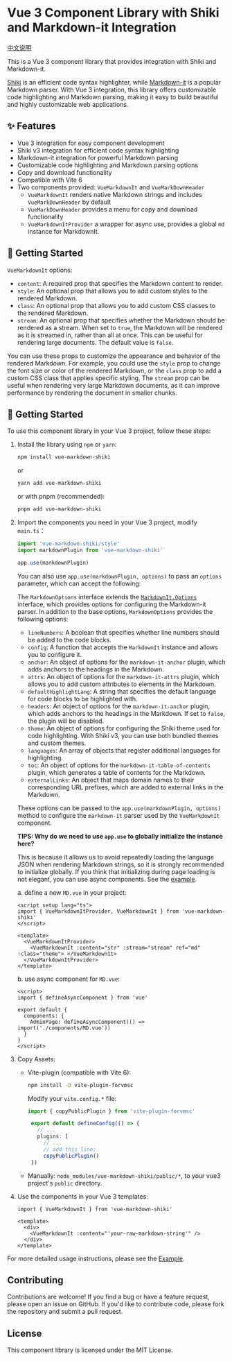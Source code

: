 # Vue 3 Component Library with Shiki and Markdown-it Integration

[中文说明](./README-cn.md)

This is a Vue 3 component library that provides integration with Shiki and Markdown-it.

[Shiki](https://github.com/shikijs/shiki) is an efficient code syntax highlighter, while [Markdown-it](https://github.com/markdown-it/markdown-it) is a popular Markdown parser. With Vue 3 integration, this library offers customizable code highlighting and Markdown parsing, making it easy to build beautiful and highly customizable web applications.

## ✨ Features

- Vue 3 integration for easy component development
- Shiki v3 integration for efficient code syntax highlighting
- Markdown-it integration for powerful Markdown parsing
- Customizable code highlighting and Markdown parsing options
- Copy and download functionality
- Compatible with Vite 6
- Two components provided: `VueMarkdownIt` and `VueMarkDownHeader`
  - `VueMarkdownIt` renders native Markdown strings and includes `VueMarkDownHeader` by default
  - `VueMarkDownHeader` provides a menu for copy and download functionality
  - `VueMarkdownItProvider` a wrapper for async use, provides a global `md` instance for MarkdownIt.

## 🚀 Getting Started

`VueMarkdownIt` options:

- `content`: A required prop that specifies the Markdown content to render.
- `style`: An optional prop that allows you to add custom styles to the rendered Markdown.
- `class`: An optional prop that allows you to add custom CSS classes to the rendered Markdown.
- `stream`: An optional prop that specifies whether the Markdown should be rendered as a stream. When set to `true`, the Markdown will be rendered as it is streamed in, rather than all at once. This can be useful for rendering large documents. The default value is `false`.

You can use these props to customize the appearance and behavior of the rendered Markdown. For example, you could use the `style` prop to change the font size or color of the rendered Markdown, or the `class` prop to add a custom CSS class that applies specific styling. The `stream` prop can be useful when rendering very large Markdown documents, as it can improve performance by rendering the document in smaller chunks.

## 🚀 Getting Started

To use this component library in your Vue 3 project, follow these steps:

1. Install the library using `npm` or `yarn`:

   ```bash
   npm install vue-markdown-shiki
   ```

   or

   ```bash
   yarn add vue-markdown-shiki
   ```

   or with pnpm (recommended):

   ```bash
   pnpm add vue-markdown-shiki
   ```

2. Import the components you need in your Vue 3 project, modify `main.ts`：

   ```typescript
   import 'vue-markdown-shiki/style'
   import markdownPlugin from 'vue-markdown-shiki'

   app.use(markdownPlugin)
   ```

   You can also use `app.use(markdownPlugin, options)` to pass an `options` parameter, which can accept the following:

   The `MarkdownOptions` interface extends the [`MarkdownIt.Options`](https://markdown-it.github.io/markdown-it/#MarkdownIt.new) interface, which provides options for configuring the Markdown-it parser. In addition to the base options, `MarkdownOptions` provides the following options:

   - `lineNumbers`: A boolean that specifies whether line numbers should be added to the code blocks.
   - `config`: A function that accepts the `MarkdownIt` instance and allows you to configure it.
   - `anchor`: An object of options for the `markdown-it-anchor` plugin, which adds anchors to the headings in the Markdown.
   - `attrs`: An object of options for the `markdown-it-attrs` plugin, which allows you to add custom attributes to elements in the Markdown.
   - `defaultHighlightLang`: A string that specifies the default language for code blocks to be highlighted with.
   - `headers`: An object of options for the `markdown-it-anchor` plugin, which adds anchors to the headings in the Markdown. If set to `false`, the plugin will be disabled.
   - `theme`: An object of options for configuring the Shiki theme used for code highlighting. With Shiki v3, you can use both bundled themes and custom themes.
   - `languages`: An array of objects that register additional languages for highlighting.
   - `toc`: An object of options for the `markdown-it-table-of-contents` plugin, which generates a table of contents for the Markdown.
   - `externalLinks`: An object that maps domain names to their corresponding URL prefixes, which are added to external links in the Markdown.

   These options can be passed to the `app.use(markdownPlugin, options)` method to configure the `markdown-it` parser used by the `VueMarkdownIt` component.

   **TIPS: Why do we need to use `app.use` to globally initialize the instance here?**

   This is because it allows us to avoid repeatedly loading the language JSON when rendering Markdown strings, so it is strongly recommended to initialize globally. If you think that initializing during page loading is not elegant, you can use async components. See the [example](https://vuejs.org/guide/components/async.html).

   a. define a new `MD.vue` in your project:

   ```vue
   <script setup lang="ts">
   import { VueMarkdownItProvider, VueMarkdownIt } from 'vue-markdown-shiki'
   </script>

   <template>
     <VueMarkdownItProvider>
       <VueMarkdownIt :content="str" :stream="stream" ref="md" :class="theme"> </VueMarkdownIt>
     </VueMarkdownItProvider>
   </template>
   ```

   b. use async component for `MD.vue`:

   ```vue
   <script>
   import { defineAsyncComponent } from 'vue'

   export default {
     components: {
       AdminPage: defineAsyncComponent(() => import('./components/MD.vue'))
     }
   }
   </script>
   ```

3. Copy Assets:

   - Vite-plugin (compatible with Vite 6):

     ```bash
     npm install -D vite-plugin-forvmsc
     ```

     Modify your `vite.config.*` file:

     ```typescript
     import { copyPublicPlugin } from 'vite-plugin-forvmsc'

      export default defineConfig(() => {
        // ...
        plugins: [
          // ...
          // add this line:
          copyPublicPlugin()
      })

     ```

   - Manually: `node_modules/vue-markdown-shiki/public/*`, to your vue3 project's `public` directory.

4. Use the components in your Vue 3 templates:

   ```vue
   import { VueMarkdownIt } from 'vue-markdown-shiki'

   <template>
     <div>
       <VueMarkdownIt :content="'your-raw-markdown-string'" />
     </div>
   </template>
   ```

For more detailed usage instructions, please see the [Example](https://toimc.github.io/vue-markdown-shiki/).

## Contributing

Contributions are welcome! If you find a bug or have a feature request, please open an issue on GitHub. If you'd like to contribute code, please fork the repository and submit a pull request.

## License

This component library is licensed under the MIT License.
